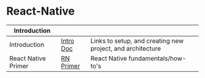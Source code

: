 # React-Native



| Introduction |  | | 
|-------|------|--------------
| Introduction | <a href="Docs/Intro/Introduction.md" > Intro Doc</a>| Links to setup, and creating new project, and architecture 
| React Native Primer | <a href=""> RN Primer </a> | React Native fundamentals/how-to's |


